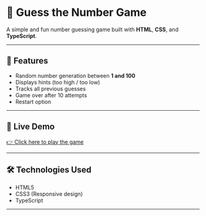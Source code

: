 # 🎯 Guess the Number Game

A simple and fun number guessing game built with **HTML**, **CSS**, and **TypeScript**.

---

## 📌 Features
- Random number generation between **1 and 100**
- Displays hints (too high / too low)
- Tracks all previous guesses
- Game over after 10 attempts
- Restart option

---

## 🚀 Live Demo
[👉 Click here to play the game](https://mohammadmahdi-mosleh.github.io/9-NumberGuessing/)

---

## 🛠 Technologies Used
- HTML5
- CSS3 (Responsive design)
- TypeScript

---
